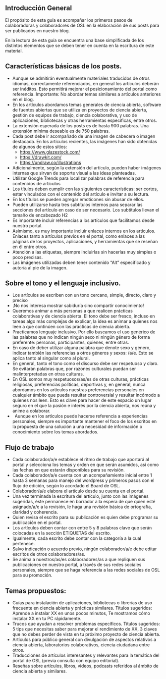 <!--
.. title: Guía Editorial para creación de Artículos
.. slug: es
.. date: 2019-04-08
.. author: Mariangela Petrizzo
.. tags: open science
.. category: open science
.. link: 
.. description: 
.. type: text
-->

<!-- # [ES] Guía Editorial para creación de Artículos -->

## Introducción General

El propósito de esta guía es acompañar los primeros pasos de colaboradoras y colaboradores de OSL en la elaboración de sus posts para ser publicados en nuestro blog.

En la lectura de esta guía se encuentra una base simplificada de los distintos elementos que se deben tener en cuenta en la escritura de este material.

## Características básicas de los posts.

- Aunque se admitirán eventualmente materiales traducidos de otros idiomas, correctamente referenciados, en general los artículos deberán ser inéditos. Esto permitirá mejorar el posicionamiento del portal como referencia. Importante: No abordar temas similares a artículos anteriores en el blog. 
- En los artículos abordamos temas generales de ciencia abierta, software de fuentes abiertas que se utiliza en proyectos de ciencia abierta, gestión de equipos de trabajo, ciencia colaborativa, y uso de aplicaciones, bibliotecas y otras herramientas específicas, entre otros.
- La extensión esperada de los posts es de hasta 900 palabras. Una extensión mínima deseable es de 750 palabras.
- Cada post debe ir acompañado de una imagen de cabecera o imagen destacada. En los artículos recientes, las imágenes han sido obtenidas de algunos de estos sitios:
  - <https://www.glazestock.com/>
  - <https://drawkit.com/>
  - <https://undraw.co/illustrations>
- Adicionalmente, según la extensión del artículo, pueden haber imágenes internas que sirvan de soporte visual a las ideas planteadas.
- Utilizar Google Trends para localizar palabras de referencia para contenidos de artículos
- Los títulos deben cumplir con las siguientes características: ser cortos, estar vinculados con el contenido del artículo e invitar a su lectura.
- En los títulos se pueden agregar emoticones sin abusar de ellos.
- Pueden utilizarse hasta tres subtítulos internos para separar las secciones del artículo en caso de ser necesario. Los subtítulos llevan el tamaño de encabezado H2
- Es importante incluir referencias a los artículos que facilitamos desde nuestro portal.
- Asimismo, es muy importante incluir enlaces internos en los artículos. Enlaces tanto a artículos previos en el portal, como enlaces a las páginas de los proyectos, aplicaciones, y herramientas que se reseñan en él entre otros.
- Atención a las etiquetas, siempre incluirlas sin hacerlas muy simples o poco precisas.
- Las imágenes utilizadas deben tener contenido “Alt” especificado y autoría al pie de la imagen.

## Sobre el tono y el lenguaje inclusivo.

- Los artículos se escriben con un tono cercano, simple, directo, claro y preciso
- ¡No nos interesa mostrar sabiduría sino compartir conocimiento!
- Queremos animar a más personas a que realicen prácticas colaborativas y de ciencia abierta. El tono debe ser fresco, incluso en tareas algo más complejas de explicar, la idea es animar a quienes nos leen a que continúen con las prácticas de ciencia abierta.
- Practicamos lenguaje inclusivo. Por ello buscamos el uso genérico de las palabras que no indican ningún sexo ni ningún género de forma preferente: personas, participantes, quienes, entre otras.
- En caso de deber utilizar alguna palabra que denote sexo y género, indicar también las referencias a otros géneros y sexos: /a/e. Esto se aplica tanto al singular como al plural.
- En general, tanto el tono como el discurso debe ser respetuoso y claro. Se evitarán palabras que, por razones culturales puedan ser malinterpretadas en otras culturas.
- En OSL somos muy respetuosos/as/es de otras culturas, prácticas religiosas, preferencias políticas, deportivas y, en general, nunca abordamos en los artículos nuestras preferencias personales en cualquier ámbito que pueda resultar controversial y resultar incómodo a quienes nos leen. Esto es clave para hacer de este espacio un lugar seguro en el que la pasión e interés por la ciencia abierta, nos reúna y anime a colaborar.
- ` `Aunque en los artículos puede hacerse referencia a experiencias personales, siempre es importante mantener el foco de los escritos en la propuesta de una solución a una necesidad de información o conocimiento sobre los temas abordados.

## Flujo de trabajo

- Cada colaborador/a/e establece el ritmo de trabajo que aportará al portal y selecciona los temas y orden en que serán asumidos, así como las fechas en que estarán disponibles para su revisión.
- Cada colaborador/a/e cuenta con un acompañamiento inicial entre 1 hasta 3 semanas para manejo del wordpress y primeros pasos con el flujo de edición, según lo acordado el Board de OSL.
- Colaborador/a/e elabora el artículo desde su cuenta en el portal.
- Una vez terminada la escritura del artículo, junto con las imágenes sugeridas, éste permanece en borrador a la espera de que quien esté asignado/a/e a la revisión, le haga una revisión básica de ortografía, claridad y coherencia.
- Quien revisa el escrito para su publicación es quien debe programar su publicación en el portal.
- Los artículos deben contar con entre 5 y 8 palabras clave que serán colocadas en la sección ETIQUETAS del escrito. 
- Igualmente, cada escrito debe contar con la categoría a la cual pertenece.
- Salvo indicación o acuerdo previo, ningún colaborador/a/e debe editar escritos de otros colaboradores/as.
- Se anima a nuestros/as/es colaboradores/as a que repliquen sus publicaciones en nuestro portal, a través de sus redes sociales personales, siempre que se haga referencia a las redes sociales de OSL para su promoción.

## Temas propuestos:
- Guías para instalación de aplicaciones, bibliotecas o librerías de uso frecuente en ciencia abierta y prácticas similares. Títulos sugeridos: Aprende a instalar XX en unos pocos minutos, Te mostramos cómo instalar XX en tu PC rápidamente.
- Trucos que ayudan a resolver problemas específicos. Títulos sugeridos: 5 tips que necesitas saber para mejorar el rendimiento de XX,  3 claves que no debes perder de vista en tu próximo proyecto de ciencia abierta.
- Artículos para público general con divulgación de aspectos relativos a ciencia abierta, laboratorios colaborativos, ciencia ciudadana entre otros.
- Traducciones de artículos interesantes y relevantes para la temática del portal de OSL (previa consulta con equipo editorial).
- Reseñas sobre artículos, libros, videos, podcasts referidos al ámbito de ciencia abierta y similares.
